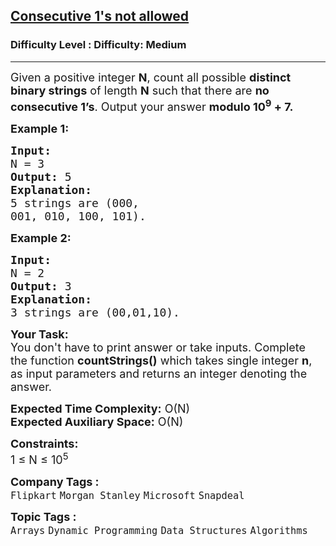 <h2><a href="https://www.geeksforgeeks.org/problems/consecutive-1s-not-allowed1912/1?itm_source=geeksforgeeks&itm_medium=article&itm_campaign=practice_card">Consecutive 1's not allowed</a></h2><h3>Difficulty Level : Difficulty: Medium</h3><hr><div class="problems_problem_content__Xm_eO"><p><span style="font-size: 18px;">Given a positive integer <strong>N</strong>, count all possible <strong>distinct binary strings</strong> of length <strong>N</strong> such that there are <strong>no consecutive 1’s</strong>. Output your answer <strong>modulo 10<sup>9</sup> + 7.</strong></span></p>
<p><span style="font-size: 18px;"><strong>Example 1:</strong></span></p>
<pre><span style="font-size: 18px;"><strong>Input:
</strong>N = 3
<strong>Output:</strong> 5
<strong>Explanation:<br></strong>5 strings are (000,
001, 010, 100, 101).
</span></pre>
<p><span style="font-size: 18px;"><strong>Example 2:</strong></span></p>
<pre><span style="font-size: 18px;"><strong>Input:
</strong>N = 2
<strong>Output:</strong> 3
<strong>Explanation:</strong>&nbsp;<br>3 strings are (00,01,10).
</span></pre>
<p><span style="font-size: 18px;"><strong>Your Task:</strong><br>You don't have to print answer or take inputs. Complete the function <strong>countStrings()</strong>&nbsp;which takes single&nbsp;integer&nbsp;<strong>n</strong>, as input parameters and returns an integer denoting the answer.&nbsp;</span></p>
<p><span style="font-size: 18px;"><strong>Expected Time Complexity:</strong>&nbsp;O(N)<br><strong>Expected Auxiliary Space:</strong>&nbsp;O(N)</span></p>
<p><span style="font-size: 18px;"><strong>Constraints:</strong><br>1 ≤ N ≤ 10<sup>5</sup></span></p></div><p><span style=font-size:18px><strong>Company Tags : </strong><br><code>Flipkart</code>&nbsp;<code>Morgan Stanley</code>&nbsp;<code>Microsoft</code>&nbsp;<code>Snapdeal</code>&nbsp;<br><p><span style=font-size:18px><strong>Topic Tags : </strong><br><code>Arrays</code>&nbsp;<code>Dynamic Programming</code>&nbsp;<code>Data Structures</code>&nbsp;<code>Algorithms</code>&nbsp;